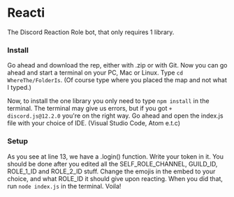 # Reacti 
The Discord Reaction Role bot, that only requires 1 library.

### Install
Go ahead and download the rep, either with .zip or with Git.
Now you can go ahead and start a terminal on your PC, Mac or Linux.
Type `cd WhereThe/FolderIs`. (Of course type where you placed the map and not what I typed.)

Now, to install the one library you only need to type `npm install` in the terminal.
The terminal may give us errors, but if you got `+ discord.js@12.2.0` you're on the right way.
Go ahead and open the index.js file with your choice of IDE. (Visual Studio Code, Atom e.t.c)

### Setup
As you see at line 13, we have a .login() function. Write your token in it.
You should be done after you edited all the SELF_ROLE_CHANNEL, GUILD_ID, ROLE_1_ID and ROLE_2_ID stuff.
Change the emojis in the embed to your choice, and what ROLE_ID it should give upon reacting.
When you did that, run `node index.js` in the terminal.
Voila!

